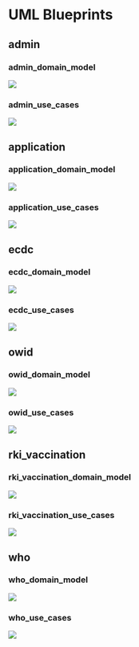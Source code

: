 # UML Blueprints

## admin
### admin_domain_model
![](uml_blueprints/admin/admin_domain_model.png)
### admin_use_cases
![](uml_blueprints/admin/admin_use_cases.png)

## application
### application_domain_model
![](uml_blueprints/application/application_domain_model.png)
### application_use_cases
![](uml_blueprints/application/application_use_cases.png)

## ecdc
### ecdc_domain_model
![](uml_blueprints/ecdc/ecdc_domain_model.png)
### ecdc_use_cases
![](uml_blueprints/ecdc/ecdc_use_cases.png)

## owid
### owid_domain_model
![](uml_blueprints/owid/owid_domain_model.png)
### owid_use_cases
![](uml_blueprints/owid/owid_use_cases.png)

## rki_vaccination
### rki_vaccination_domain_model
![](uml_blueprints/rki_vaccination/rki_vaccination_domain_model.png)
### rki_vaccination_use_cases
![](uml_blueprints/rki_vaccination/rki_vaccination_use_cases.png)

## who
### who_domain_model
![](uml_blueprints/who/who_domain_model.png)
### who_use_cases
![](uml_blueprints/who/who_use_cases.png)
